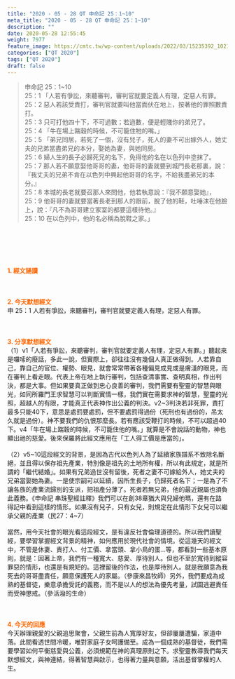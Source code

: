 ```yaml
---
title: "2020 - 05 - 28 QT 申命記 25：1~10"
meta_title: "2020 - 05 - 28 QT 申命記 25：1~10"
description: ""
date: 2020-05-28 12:55:45
weight: 7977
feature_image: https://cmtc.tw/wp-content/uploads/2022/03/15235392_10211799862337740_180693556567566654_o-1.webp
categories: ["QT 2020"]
tags: ["QT 2020"]
draft: false
---
```


<blockquote>申命記 25：1~10<br />
25：1 「人若有爭訟，來聽審判，審判官就要定義人有理，定惡人有罪。<br />
25：2 惡人若該受責打，審判官就要叫他當面伏在地上，按著他的罪照數責打。<br />
25：3 只可打他四十下，不可過數；若過數，便是輕賤你的弟兄了。<br />
25：4 「牛在場上踹穀的時候，不可籠住牠的嘴。」<br />
25：5 「弟兄同居，若死了一個，沒有兒子，死人的妻不可出嫁外人，她丈夫的兄弟當盡弟兄的本分，娶她為妻，與她同房。<br />
25：6 婦人生的長子必歸死兄的名下，免得他的名在以色列中塗抹了。<br />
25：7 那人若不願意娶他哥哥的妻，他哥哥的妻就要到城門長老那裏，說：『我丈夫的兄弟不肯在以色列中興起他哥哥的名字，不給我盡弟兄的本分。』<br />
25：8 本城的長老就要召那人來問他，他若執意說：『我不願意娶她』，<br />
25：9 他哥哥的妻就要當著長老到那人的跟前，脫了他的鞋，吐唾沫在他臉上，說：『凡不為哥哥建立家室的都要這樣待他。』<br />
25：10 在以色列中，他的名必稱為脫鞋之家。」</blockquote><br />
&nbsp;<br />
<br />
&nbsp;<br />
<br />
<span style="color: #ff6600;"><strong>1. </strong><strong>經文誦讀</strong></span><br />
<br />
<span style="color: #ff6600;"><strong> </strong></span><br />
<br />
<span style="color: #ff6600;"><strong>2. 今天默想</strong><strong>經文<br />
</strong></span>申 25：1 人若有爭訟，來聽審判，審判官就要定義人有理，定惡人有罪。<br />
<br />
&nbsp;<br />
<br />
<span style="color: #ff6600;"><strong>3. 分享默想經文<br />
</strong></span>（1）v1「人若有爭訟，來聽審判，審判官就要定義人有理，定惡人有罪。」聽起來是囉嗦的廢話，多此一說，但實際上，卻往往沒有幾個人真正做得到。人若靠自己，靠自己的官位、權勢、眼見，就會常常帶著各種偏見成見或是膚淺的眼見，而在審判上看走眼。代表上帝在地上執行審判，包括查清事實、查明真相，作出判決，都是大事。但如果要真正做到忠心良善的審判，我們需要有聖靈的智慧與眼光，如同所羅門王求智慧可以判斷實情一樣，我們實在需要求神的智慧，聖靈的光照，超越人的有限，才能真正代表神作出公義的判決。v2~3判決若非死罪，責打最多只能40下，意思是處罰要處罰，但不要處罰得過份（死刑也有過份的，吊太久就是過份）。神不要我們的仇恨那麼長。若有應該受鞭打的時候，不可以超過40下。v4「牛在場上踹穀的時候，不可籠住他的嘴。」就算是不會說話的動物，神也顯出祂的慈愛。後來保羅將此經文應用在「工人得工價是應當的」。<br />
<br />
（2）v5~10這段經文的背景，是因為古代以色列人為了延續家族譜系不致除名斷絕，並且得以保存祖先產業，特別像是祖先的土地所有權，所以有此規定，就是所謂的「繼代結婚」。如果有兄弟過世沒有留後，死者之妻不可嫁給外人，她丈夫的兄弟當娶她為妻。一是使宗嗣可以延續，因所生長子，仍歸死者名下；一是為了不讓各族的產業流歸別的支派，把祖產分薄了。死者若無兄弟，他的最近親屬也須負此義務。《申命記 串珠聖經註釋》我們可以在創38章猶大與兒婦他瑪，還有在路得記中看到這樣的情形。如果沒有兒子，只有女兒，則規定在此情形下女兒可以繼承父親的產業（民27：4~7）<br />
<br />
當然，用今天社會的眼光看這段經文，是有違反社會倫理道德的。所以我們讀聖經，要學習掌握經文背景的精神，如何應用於現代社會的情境。從這幾天的經文中，不管是休妻、責打人、付工價、拿當頭、拿小鳥的蛋…等，都看到一些基本原則，就是：因著上帝，我們有一種寬大、慈愛、厚待別人。但也不至於寬待到縱容罪惡的情形，也還是有規矩的。這裡留後的作法，也是厚待別人。就是我願意為我死去的哥哥盡責任，願意保護死人的家屬。（參康來昌牧師）另外，我們要成為成熟的基督徒，樂意承擔受託的義務，而不是以人的想法為優先考量，試圖逃避責任而受神懲戒。（參活潑的生命）<br />
<br />
<span style="color: #ff6600;"><strong> </strong></span><br />
<br />
<span style="color: #ff6600;"><strong>4. 今天的回應<br />
</strong></span>今天辦理親愛的父親追思聚會，父親生前為人寬厚好友，但卻屢屢遭騙，家道中落。此間看透世間冷暖，唯對家庭子女呵護備至。成為一個成熟的基督徒，我們需要學習如何平衡慈愛與公義，必須規範在神的真理原則之下。求聖靈教導我們每天默想經文，與神連結，得著智慧與啟示，也得著力量與意願，活出基督掌權的人生。<br />
<br />
&nbsp;
        